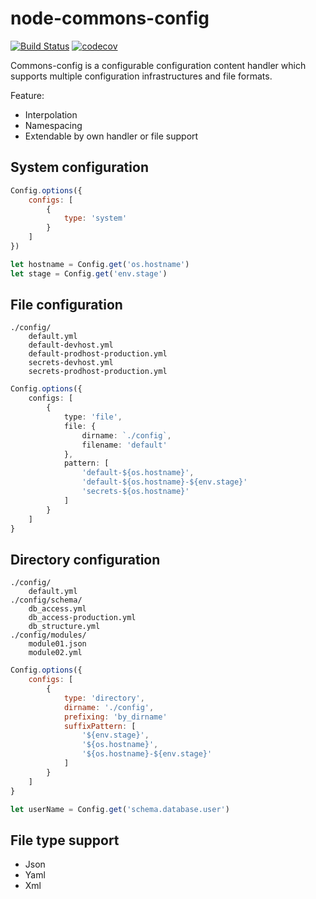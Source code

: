 
# node-commons-config

[![Build Status](https://travis-ci.org/thinkbaer/node-commons-config.svg?branch=master)](https://travis-ci.org/thinkbaer/node-commons-config)
[![codecov](https://codecov.io/gh/thinkbaer/node-commons-config/branch/master/graph/badge.svg)](https://codecov.io/gh/thinkbaer/node-commons-config)


Commons-config is a configurable configuration content handler which supports
multiple configuration infrastructures and file formats.

Feature:

* Interpolation
* Namespacing
* Extendable by own handler or file support



## System configuration

```js
Config.options({
    configs: [
        {
            type: 'system'
        }
    ]
})

let hostname = Config.get('os.hostname')
let stage = Config.get('env.stage')
```


## File configuration

```
./config/
    default.yml
    default-devhost.yml
    default-prodhost-production.yml
    secrets-devhost.yml
    secrets-prodhost-production.yml
```


```ts
Config.options({
    configs: [
        {
            type: 'file',
            file: {
                dirname: `./config`,
                filename: 'default'
            },
            pattern: [
                'default-${os.hostname}',
                'default-${os.hostname}-${env.stage}'
                'secrets-${os.hostname}'
            ]
        }
    ]
}
```

## Directory configuration


```
./config/
    default.yml
./config/schema/
    db_access.yml
    db_access-production.yml
    db_structure.yml
./config/modules/
    module01.json
    module02.yml

```

```js
Config.options({
    configs: [
        {
            type: 'directory',
            dirname: './config',
            prefixing: 'by_dirname'
            suffixPattern: [
                '${env.stage}',
                '${os.hostname}',
                '${os.hostname}-${env.stage}'
            ]
        }
    ]
}

let userName = Config.get('schema.database.user')
```



## File type support

* Json
* Yaml
* Xml



